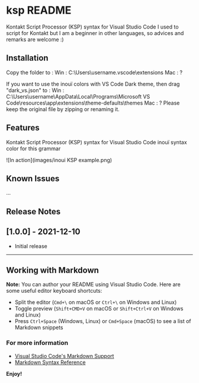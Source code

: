 # ksp README

Kontakt Script Processor (KSP) syntax for Visual Studio Code
I used to script for Kontakt but I am a beginner in other languages, so advices and remarks are welcome :)

## Installation

Copy the folder to :
    Win : C:\Users\username\.vscode\extensions
    Mac : ?

If you want to use the inouï colors with VS Code Dark theme, then drag "dark_vs.json" to :
    Win : C:\Users\username\AppData\Local\Programs\Microsoft VS Code\resources\app\extensions\theme-defaults\themes
    Mac : ?
Please keep the original file by zipping or renaming it.

## Features

Kontakt Script Processor (KSP) syntax for Visual Studio Code
inouï syntax color for this grammar

\!\[In action\]\(images/inoui KSP example.png\)

## Known Issues

...

## Release Notes

## [1.0.0] - 2021-12-10
- Initial release

-----------------------------------------------------------------------------------------------------------

## Working with Markdown

**Note:** You can author your README using Visual Studio Code.  Here are some useful editor keyboard shortcuts:

* Split the editor (`Cmd+\` on macOS or `Ctrl+\` on Windows and Linux)
* Toggle preview (`Shift+CMD+V` on macOS or `Shift+Ctrl+V` on Windows and Linux)
* Press `Ctrl+Space` (Windows, Linux) or `Cmd+Space` (macOS) to see a list of Markdown snippets

### For more information

* [Visual Studio Code's Markdown Support](http://code.visualstudio.com/docs/languages/markdown)
* [Markdown Syntax Reference](https://help.github.com/articles/markdown-basics/)

**Enjoy!**

